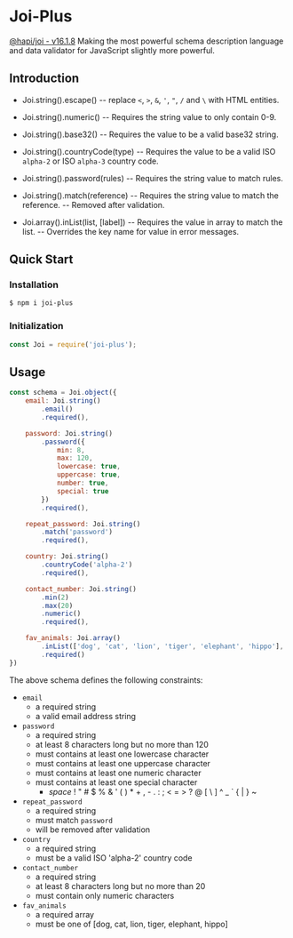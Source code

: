 # Joi-Plus

[@hapi/joi - v16.1.8](https://www.npmjs.com/package/@hapi/joi)
Making the most powerful schema description language and data validator for JavaScript slightly more powerful.

## Introduction

* Joi.string().escape()
	-- replace `<`, `>`, `&`, `'`, `"`, `/` and `\` with HTML entities.

* Joi.string().numeric()
	-- Requires the string value to only contain 0-9.

* Joi.string().base32()
	-- Requires the value to be a valid base32 string.

* Joi.string().countryCode(type)
	-- Requires the value to be a valid ISO `alpha-2` or ISO `alpha-3` country code.

* Joi.string().password(rules)
	-- Requires the string value to match rules.

* Joi.string().match(reference)
	-- Requires the string value to match the reference.
	-- Removed after validation.

* Joi.array().inList(list, [label])
	-- Requires the value in array to match the list.
	-- Overrides the key name for value in error messages.

## Quick Start

### Installation
```bash
$ npm i joi-plus
```

### Initialization
```js
const Joi = require('joi-plus');
```

## Usage

```js
const schema = Joi.object({
	email: Joi.string()
		.email()
		.required(),

	password: Joi.string()
		.password({
			min: 8,
			max: 120,
			lowercase: true,
			uppercase: true,
			number: true,
			special: true
		})
		.required(),

	repeat_password: Joi.string()
		.match('password')
		.required(),

	country: Joi.string()
		.countryCode('alpha-2')
		.required(),

	contact_number: Joi.string()
		.min(2)
		.max(20)
		.numeric()
		.required(),

	fav_animals: Joi.array()
		.inList(['dog', 'cat', 'lion', 'tiger', 'elephant', 'hippo'], 'animals')
		.required()
})
```

The above schema defines the following constraints:
* `email`
	* a required string
	* a valid email address string
* `password`
	* a required string
	* at least 8 characters long but no more than 120
	* must contains at least one lowercase character
	* must contains at least one uppercase character
	* must contains at least one numeric character
	* must contains at least one special character
		* _space_ ! " # $ % & ' ( ) * + , - . : ; < = > ? @ [ \ ] ^ _ ` { | } ~ 
* `repeat_password`
	* a required string
	* must match `password`
	* will be removed after validation
* `country`
	* a required string
	* must be a valid ISO 'alpha-2' country code
* `contact_number`
	* a required string
	* at least 8 characters long but no more than 20
	* must contain only numeric characters
* `fav_animals`
	* a required array
	* must be one of [dog, cat, lion, tiger, elephant, hippo]